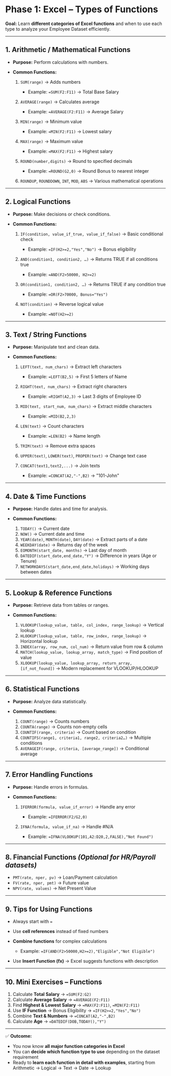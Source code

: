 # **Phase 1: Excel – Types of Functions**

**Goal:** Learn **different categories of Excel functions** and when to use each type to analyze your Employee Dataset efficiently.

---

## **1. Arithmetic / Mathematical Functions**

* **Purpose:** Perform calculations with numbers.
* **Common Functions:**

  1. `SUM(range)` → Adds numbers

     * Example: `=SUM(F2:F11)` → Total Base Salary
  2. `AVERAGE(range)` → Calculates average

     * Example: `=AVERAGE(F2:F11)` → Average Salary
  3. `MIN(range)` → Minimum value

     * Example: `=MIN(F2:F11)` → Lowest salary
  4. `MAX(range)` → Maximum value

     * Example: `=MAX(F2:F11)` → Highest salary
  5. `ROUND(number,digits)` → Round to specified decimals

     * Example: `=ROUND(G2,0)` → Round Bonus to nearest integer
  6. `ROUNDUP`, `ROUNDDOWN`, `INT`, `MOD`, `ABS` → Various mathematical operations

---

## **2. Logical Functions**

* **Purpose:** Make decisions or check conditions.
* **Common Functions:**

  1. `IF(condition, value_if_true, value_if_false)` → Basic conditional check

     * Example: `=IF(H2>=2,"Yes","No")` → Bonus eligibility
  2. `AND(condition1, condition2, …)` → Returns TRUE if all conditions true

     * Example: `=AND(F2>50000, H2>=2)`
  3. `OR(condition1, condition2, …)` → Returns TRUE if any condition true

     * Example: `=OR(F2>70000, Bonus="Yes")`
  4. `NOT(condition)` → Reverse logical value

     * Example: `=NOT(H2>=2)`

---

## **3. Text / String Functions**

* **Purpose:** Manipulate text and clean data.
* **Common Functions:**

  1. `LEFT(text, num_chars)` → Extract left characters

     * Example: `=LEFT(B2,5)` → First 5 letters of Name
  2. `RIGHT(text, num_chars)` → Extract right characters

     * Example: `=RIGHT(A2,3)` → Last 3 digits of Employee ID
  3. `MID(text, start_num, num_chars)` → Extract middle characters

     * Example: `=MID(B2,2,3)`
  4. `LEN(text)` → Count characters

     * Example: `=LEN(B2)` → Name length
  5. `TRIM(text)` → Remove extra spaces
  6. `UPPER(text)`, `LOWER(text)`, `PROPER(text)` → Change text case
  7. `CONCAT(text1,text2,...)` → Join texts

     * Example: `=CONCAT(A2,"-",B2)` → "101-John"

---

## **4. Date & Time Functions**

* **Purpose:** Handle dates and time for analysis.
* **Common Functions:**

  1. `TODAY()` → Current date
  2. `NOW()` → Current date and time
  3. `YEAR(date)`, `MONTH(date)`, `DAY(date)` → Extract parts of a date
  4. `WEEKDAY(date)` → Returns day of the week
  5. `EOMONTH(start_date, months)` → Last day of month
  6. `DATEDIF(start_date,end_date,"Y")` → Difference in years (Age or Tenure)
  7. `NETWORKDAYS(start_date,end_date,holidays)` → Working days between dates

---

## **5. Lookup & Reference Functions**

* **Purpose:** Retrieve data from tables or ranges.
* **Common Functions:**

  1. `VLOOKUP(lookup_value, table, col_index, range_lookup)` → Vertical lookup
  2. `HLOOKUP(lookup_value, table, row_index, range_lookup)` → Horizontal lookup
  3. `INDEX(array, row_num, col_num)` → Return value from row & column
  4. `MATCH(lookup_value, lookup_array, match_type)` → Find position of value
  5. `XLOOKUP(lookup_value, lookup_array, return_array, [if_not_found])` → Modern replacement for VLOOKUP/HLOOKUP

---

## **6. Statistical Functions**

* **Purpose:** Analyze data statistically.
* **Common Functions:**

  1. `COUNT(range)` → Counts numbers
  2. `COUNTA(range)` → Counts non-empty cells
  3. `COUNTIF(range, criteria)` → Count based on condition
  4. `COUNTIFS(range1, criteria1, range2, criteria2…)` → Multiple conditions
  5. `AVERAGEIF(range, criteria, [average_range])` → Conditional average

---

## **7. Error Handling Functions**

* **Purpose:** Handle errors in formulas.
* **Common Functions:**

  1. `IFERROR(formula, value_if_error)` → Handle any error

     * Example: `=IFERROR(F2/G2,0)`
  2. `IFNA(formula, value_if_na)` → Handle #N/A

     * Example: `=IFNA(VLOOKUP(101,A2:D20,2,FALSE),"Not Found")`

---

## **8. Financial Functions** *(Optional for HR/Payroll datasets)*

* `PMT(rate, nper, pv)` → Loan/Payment calculation
* `FV(rate, nper, pmt)` → Future value
* `NPV(rate, values)` → Net Present Value

---

## **9. Tips for Using Functions**

* Always start with `=`
* Use **cell references** instead of fixed numbers
* **Combine functions** for complex calculations

  * Example: `=IF(AND(F2>50000,H2>=2),"Eligible","Not Eligible")`
* Use **Insert Function (fx)** → Excel suggests functions with description

---

## **10. Mini Exercises – Functions**

1. Calculate **Total Salary** → `=SUM(F2:G2)`
2. Calculate **Average Salary** → `=AVERAGE(F2:F11)`
3. Find **Highest & Lowest Salary** → `=MAX(F2:F11)`, `=MIN(F2:F11)`
4. Use **IF Function** → Bonus Eligibility → `=IF(H2>=2,"Yes","No")`
5. Combine **Text & Numbers** → `=CONCAT(A2,"-",B2)`
6. Calculate **Age** → `=DATEDIF(DOB,TODAY(),"Y")`

---

✅ **Outcome:**

* You now know **all major function categories in Excel**
* You can **decide which function type to use** depending on the dataset requirement
* Ready to **learn each function in detail with examples**, starting from Arithmetic → Logical → Text → Date → Lookup
